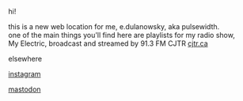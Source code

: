 

hi!

this is a new web location for me, e.dulanowsky, aka pulsewidth.  
one of the main things you'll find here are playlists for my radio show,  
My Electric, broadcast and streamed by 91.3 FM CJTR [cjtr.ca](https://cjtr.ca)

elsewhere

[instagram](https://www.instagram.com/pulsewidth_/)

[mastodon](https://mstdn.ca/@pulsewidth)
